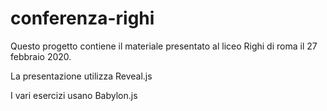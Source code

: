 # conferenza-righi

Questo progetto contiene il materiale presentato al liceo Righi di roma il 27 febbraio 2020.

La presentazione utilizza Reveal.js

I vari esercizi usano Babylon.js


